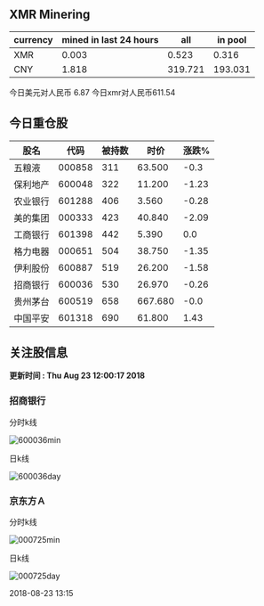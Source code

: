 ## XMR Minering

|currency|mined in last 24 hours|all|in pool|
|---|---|---|---|
|XMR|0.003|0.523|0.316|
|CNY|1.818|319.721|193.031|

今日美元对人民币 6.87	今日xmr对人民币611.54


## 今日重仓股 

|股名|代码|被持数|时价|涨跌%|
|---|---|---|---|---|
|五粮液|000858|311|63.500|-0.3|
|保利地产|600048|322|11.200|-1.23|
|农业银行|601288|406|3.560|-0.28|
|美的集团|000333|423|40.840|-2.09|
|工商银行|601398|442|5.390|0.0|
|格力电器|000651|504|38.750|-1.35|
|伊利股份|600887|519|26.200|-1.58|
|招商银行|600036|530|26.970|-0.26|
|贵州茅台|600519|658|667.680|-0.0|
|中国平安|601318|690|61.800|1.43|

## 关注股信息
**更新时间 : Thu Aug 23 12:00:17 2018**
### 招商银行 
分时k线

![600036min](http://image.sinajs.cn/newchart/min/n/sh600036.gif)

日k线

![600036day](http://image.sinajs.cn/newchart/daily/n/sh600036.gif)

### 京东方Ａ 
分时k线

![000725min](http://image.sinajs.cn/newchart/min/n/sz000725.gif)

日k线

![000725day](http://image.sinajs.cn/newchart/daily/n/sz000725.gif)

2018-08-23 13:15